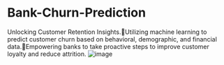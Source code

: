 # Bank-Churn-Prediction
Unlocking Customer Retention Insights.Utilizing machine learning to predict customer churn based on behavioral, demographic, and financial data.Empowering banks to take proactive steps to improve customer loyalty and reduce attrition.
![image](https://github.com/user-attachments/assets/0fe370b4-70e7-4b4b-8cf4-e7408aa6863f)

